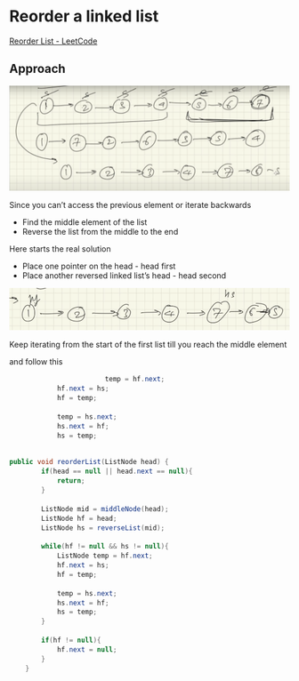 # Reorder a linked list

[Reorder List - LeetCode](https://leetcode.com/problems/reorder-list/)

## Approach

![Untitled](Reorder%20a%20linked%20list%2021f17199a2cb4b0097a4cfb7b292126f/Untitled.png)

Since you can’t access the previous element or iterate backwards

- Find the middle element of the list
- Reverse the list from the middle to the end

Here starts the real solution 

- Place one pointer on the head - head first
- Place another reversed linked list’s head - head second

![Untitled](Reorder%20a%20linked%20list%2021f17199a2cb4b0097a4cfb7b292126f/Untitled%201.png)

Keep iterating from the start of the first list till you reach the middle element 

and follow this

```java
						temp = hf.next;
            hf.next = hs;
            hf = temp;
            
            temp = hs.next;
            hs.next = hf;
            hs = temp;
```

 

```java

public void reorderList(ListNode head) {
        if(head == null || head.next == null){
            return;
        }
        
        ListNode mid = middleNode(head);
        ListNode hf = head;
        ListNode hs = reverseList(mid);
        
        while(hf != null && hs != null){
            ListNode temp = hf.next;
            hf.next = hs;
            hf = temp;
            
            temp = hs.next;
            hs.next = hf;
            hs = temp;
        }
        
        if(hf != null){
            hf.next = null;
        }
    }
```